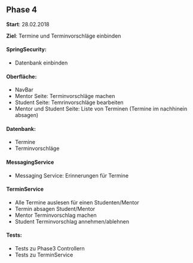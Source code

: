 ## Phase 4
**Start**: 28.02.2018

**Ziel**: Termine und Terminvorschläge einbinden

#### SpringSecurity:
- Datenbank einbinden

#### Oberfläche:
- NavBar
- Mentor Seite: Terminvorschläge machen
- Student Seite: Temrinvorschläge bearbeiten
- Mentor und Student Seite: Liste von Terminen (Termine im nachhinein absagen)

#### Datenbank:
- Termine 
- Terminvorschläge

#### MessagingService
- Messaging Service: Erinnerungen für Termine

#### TerminService
- Alle Termine auslesen für einen Studenten/Mentor
- Termin absagen Student/Mentor
- Mentor Terminvorschlag machen
- Student Terminvorschlag annehmen/ablehnen

#### Tests:
- Tests zu Phase3 Controllern
- Tests zu TerminService
